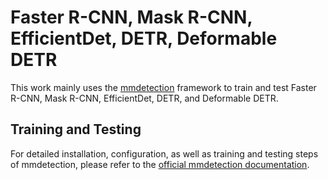 # Faster R-CNN, Mask R-CNN, EfficientDet, DETR, Deformable DETR
This work mainly uses the [mmdetection](https://github.com/open-mmlab/mmdetection/tree/v3.0.0) framework to train and test Faster R-CNN, Mask R-CNN, EfficientDet, DETR, and Deformable DETR.
## Training and Testing
For detailed installation, configuration, as well as training and testing steps of mmdetection, please refer to the [official mmdetection documentation](https://github.com/open-mmlab/mmdetection/blob/v3.0.0/README.md).
